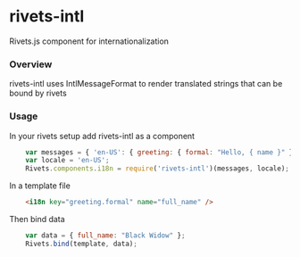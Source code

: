 # rivets-intl
Rivets.js component for internationalization

### Overview

rivets-intl uses IntlMessageFormat to render translated strings that can be bound by rivets

### Usage

In your rivets setup add rivets-intl as a component

```js
    var messages = { 'en-US': { greeting: { formal: "Hello, { name }" } } };
    var locale = 'en-US';
    Rivets.components.i18n = require('rivets-intl')(messages, locale);
```

In a template file

```html
    <i18n key="greeting.formal" name="full_name" />
```

Then bind data

```js
    var data = { full_name: "Black Widow" };
    Rivets.bind(template, data);
```
